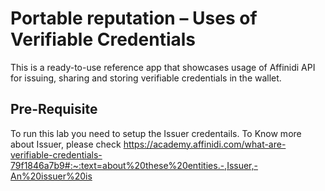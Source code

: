 # Portable reputation – Uses of Verifiable Credentials

This is a ready-to-use reference app that showcases usage of Affinidi API for issuing, sharing and storing verifiable credentials in the wallet.

## Pre-Requisite

To run this lab you need to setup the Issuer credentails. 
To Know more about Issuer, please check https://academy.affinidi.com/what-are-verifiable-credentials-79f1846a7b9#:~:text=about%20these%20entities.-,Issuer,-An%20issuer%20is
